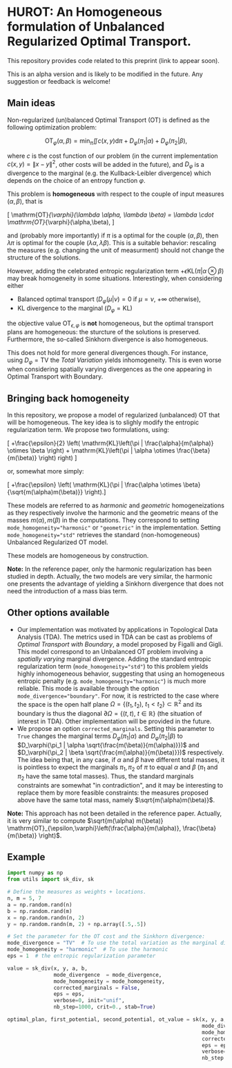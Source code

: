 # HUROT: An Homogeneous formulation of Unbalanced Regularized Optimal Transport.

This repository provides code related to this preprint (link to appear soon). 

This is an alpha version and is likely to be modified in the future. 
Any suggestion or feedback is welcome!

## Main ideas

Non-regularized (un)balanced Optimal Transport (OT) is defined as the following optimization 
problem:

$$ \mathrm{OT}_{\varphi}(\alpha,\beta) = \min_\pi \iint c(x,y) \mathrm{d}\pi + D_\varphi(\pi_1|\alpha) + D_\varphi(\pi_2|\beta), $$

where $c$ is the cost function of our problem (in the current implementation $c(x,y) = \|x-y\|^2$, other costs will be 
added in the future), and $D_\varphi$ is a divergence to the marginal (e.g. the Kullback-Leibler divergence) which 
depends on the choice of an entropy function $\varphi$. 

This problem is **homogeneous** with respect to the couple of input measures $(\alpha,\beta)$, that is

\[ \mathrm{OT}_{\varphi}(\lambda \alpha, \lambda \beta) = \lambda \cdot \mathrm{OT}_{\varphi}(\alpha,\beta), \]

and (probably more importantly) if $\pi$ is a optimal for the couple $(\alpha,\beta)$, then $\lambda \pi$ is optimal for 
the couple $(\lambda \alpha,\lambda \beta)$. 
This is a suitable behavior: rescaling the measures (e.g. changing the unit of measurment) should not change the 
structure of the solutions.

However, adding the celebrated entropic regularization term $+\epsilon \mathrm{KL}(\pi | \alpha \otimes \beta)$ 
may break homogeneity in some situations. 
Interestingly, when considering either
- Balanced optimal transport ($D_\varphi(\mu | \nu) = 0$ if $\mu=\nu$, $+\infty$ otherwise),
- KL divergence to the marginal ($D_\varphi = \mathrm{KL}$)

the objective value $\mathrm{OT}_{\epsilon,\varphi}$ is **not** homogeneous, but the optimal transport plans are 
homogeneous: the sturcture of the solutions is preserved. 
Furthermore, the so-called Sinkhorn divergence is also homogeneous. 

This does not hold for more general divergences though. For instance, using $D_\varphi = \mathrm{TV}$ the *Total Variation* 
yields inhomogeneity. 
This is even worse when considering spatially varying divergences as the one appearing in Optimal Transport with Boundary. 

## Bringing back homogeneity

In this repository, we propose a model of regularized (unbalanced) OT that will be homogeneous. 
The key idea is to slighly modify the entropic regularization term. 
We propose two formulations, using: 

\[ +\frac{\epsilon}{2} \left( \mathrm{KL}\left(\pi | \frac{\alpha}{m(\alpha)} \otimes \beta \right) + \mathrm{KL}\left(\pi | \alpha \otimes \frac{\beta}{m(\beta)} \right) right) \]

or, somewhat more simply:

\[ +\frac{\epsilon} \left( \mathrm{KL}(\pi | \frac{\alpha \otimes \beta}{\sqrt{m(\alpha)m(\beta)}} \right).\]

These models are referred to as *harmonic* and *geometric* homogeneizations as they respectively involve 
the harmonic and the geometric means of the masses $m(\alpha),m(\beta)$ in the computations. 
They correspond to setting `mode_homogeneity="harmonic"` or `"geometric"` in the implementation. 
Setting `mode_homogeneity="std"` retrieves the standard (non-homogeneous) Unbalanced Regularized OT model. 

These models are homogeneous by construction. 

**Note:** In the reference paper, only the harmonic regularization has been studied in depth. 
Actually, the two models are very similar, the harmonic one presents the advantage of yielding a Sinkhorn divergence 
that does not need the introduction of a mass bias term. 

## Other options available

- Our implementation was motivated by applications in Topological Data Analysis (TDA). The metrics used in TDA can be 
cast as problems of *Optimal Transport with Boundary*, a model proposed by Figalli and Gigli. 
This model correspond to an Unbalanced OT problem involving a *spatially varying* marginal divergence. 
Adding the standard entropic regularization term (`mode_homogeneity="std"`) to this problem yields highly inhomogeneous 
behavior, suggesting that using an homogeneous entropic penalty (e.g. `mode_homogeneity="harmonic"`) is much more reliable.
This mode is available through the option `mode_divergence="boundary"`. 
For now, it is restricted to the case where the space is the open half plane $\Omega = \{(t_1,t_2),\ t_1 < t_2\} \subset \mathbb{R}^2$ 
and its boundary is thus the diagonal $\partial \Omega = \{(t,t),\ t \in \mathbb{R}\}$ (the situation of interest in TDA). 
Other implementation will be provided in the future. 
- We propose an option `corrected_marginals`. 
Setting this parameter to `True` changes the marginal terms $D_\varphi(\pi_1 | \alpha)$ and $D_\varphi(\pi_2 | \beta)$ 
to $D_\varphi(\pi_1 | \alpha \sqrt{\frac{m(\beta)}{m(\alpha)}})$ and 
$D_\varphi(\pi_2 | \beta \sqrt{\frac{m(\alpha)}{m(\beta)}})$ 
respectively. 
The idea being that, in any case, if $\alpha$ and $\beta$ have different total masses, it is pointless to expect the 
marginals $\pi_1,\pi_2$ of $\pi$ to equal $\alpha$ and $\beta$ ($\pi_1$ and $\pi_2$ have the same total masses). 
Thus, the standard marginals constraints are somewhat "in contradiction", and it may be interesting to replace them by 
more feasible constraints: the measures proposed above have the same total mass, namely $\sqrt{m(\alpha)m(\beta)}$. 

**Note:** This approach has not been detailed in the reference paper. Actually, it is very similar to compute 
$\sqrt{m(\alpha) m(\beta)} \mathrm{OT}_{\epsilon,\varphi}\left(\frac{\alpha}{m(\alpha)}, \frac{\beta}{m(\beta)} \right)$. 

## Example 

```python
import numpy as np
from utils import sk_div, sk

# Define the measures as weights + locations.
n, m = 5, 7
a = np.random.rand(n)
b = np.random.rand(m)
x = np.random.randn(n, 2)
y = np.random.randn(m, 2) + np.array([.5,.5])

# Set the parameter for the OT cost and the Sinkhorn divergence:
mode_divergence = "TV"  # To use the total variation as the marginal divergence.
mode_homogeneity = "harmonic"  # To use the harmonic 
eps = 1  # the entropic regularization parameter

value = sk_div(x, y, a, b, 
               mode_divergence  = mode_divergence, 
               mode_homogeneity = mode_homogeneity,
               corrected_marginals = False,
               eps = eps, 
               verbose=0, init="unif", 
               nb_step=1000, crit=0., stab=True)

optimal_plan, first_potential, second_potential, ot_value = sk(x, y, a, b, 
                                                               mode_divergence=mode_divergence, 
                                                               mode_homogeneity="std", 
                                                               corrected_marginals=False,
                                                               eps = eps,
                                                               verbose=0, init="unif", 
                                                               nb_step = 1000, crit=0., stab=True)
```